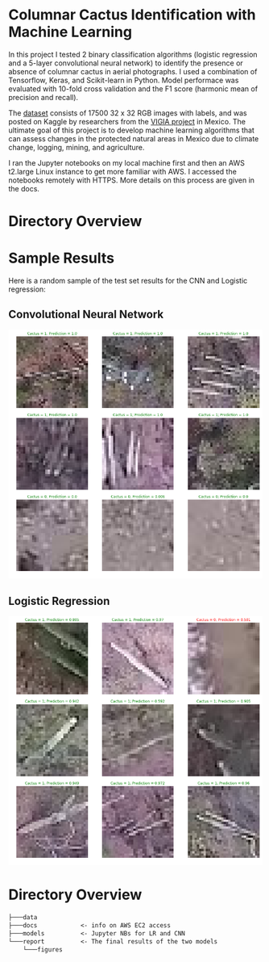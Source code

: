 # Columnar Cactus Identification with Machine Learning

In this project I tested 2 binary classification algorithms (logistic regression and a 5-layer convolutional neural network) to identify the presence or absence of columnar cactus in aerial photographs. I used a combination of Tensorflow, Keras, and Scikit-learn in Python. Model performace was evaluated with 10-fold cross validation and the F1 score (harmonic mean of precision and recall). 

The [dataset](https://www.kaggle.com/c/aerial-cactus-identification/overview) consists of 17500 32 x 32 RGB images with labels, and was posted on Kaggle by researchers from the [VIGIA project](https://jivg.org/research-projects/vigia/) in Mexico. The ultimate goal of this project is to develop machine learning algorithms that can assess changes in the protected natural areas in Mexico due to climate change, logging, mining, and agriculture. 

I ran the Jupyter notebooks on my local machine first and then an AWS t2.large Linux instance to get more familiar with AWS. I accessed the notebooks remotely with HTTPS. More details on this process are given in the docs. 

# Directory Overview

# Sample Results

Here is a random sample of the test set results for the CNN and Logistic regression:

## Convolutional Neural Network
![CNN](https://github.com/iafinn/cactus-image-id/blob/master/report/figures/CNN.png)

## Logistic Regression
![LR](https://github.com/iafinn/cactus-image-id/blob/master/report/figures/LR.png)

# Directory Overview

```
├───data
├───docs            <- info on AWS EC2 access
├───models          <- Jupyter NBs for LR and CNN
└───report          <- The final results of the two models
    └───figures
```